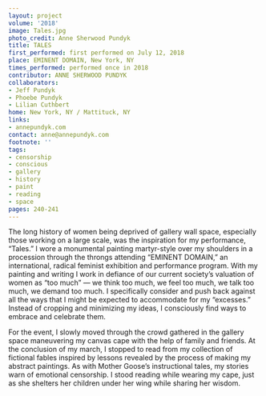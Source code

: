 ```yaml
---
layout: project
volume: '2018'
image: Tales.jpg
photo_credit: Anne Sherwood Pundyk
title: TALES
first_performed: first performed on July 12, 2018
place: EMINENT DOMAIN, New York, NY
times_performed: performed once in 2018
contributor: ANNE SHERWOOD PUNDYK
collaborators:
- Jeff Pundyk
- Phoebe Pundyk
- Lilian Cuthbert
home: New York, NY / Mattituck, NY
links:
- annepundyk.com
contact: anne@annepundyk.com
footnote: ''
tags:
- censorship
- conscious
- gallery
- history
- paint
- reading
- space
pages: 240-241
---
```




The long history of women being deprived of gallery wall space, especially those working on a large scale, was the inspiration for my performance, “Tales.” I wore a monumental painting martyr-style over my shoulders in a procession through the throngs attending “EMINENT DOMAIN,” an international, radical feminist exhibition and performance program. With my painting and writing I work in defiance of our current society’s valuation of women as “too much” — we think too much, we feel too much, we talk too much, we demand too much. I specifically consider and push back against all the ways that I might be expected to accommodate for my “excesses.” Instead of cropping and minimizing my ideas, I consciously find ways to embrace and celebrate them.

For the event, I slowly moved through the crowd gathered in the gallery space maneuvering my canvas cape with the help of family and friends. At the conclusion of my march, I stopped to read from my collection of fictional fables inspired by lessons revealed by the process of making my abstract paintings. As with Mother Goose’s instructional tales, my stories warn of emotional censorship. I stood reading while wearing my cape, just as she shelters her children under her wing while sharing her wisdom.

